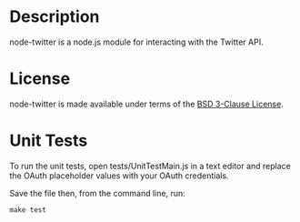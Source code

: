 # Description

node-twitter is a node.js module for interacting with the Twitter API.

# License

node-twitter is made available under terms of the [BSD 3-Clause License](http://www.opensource.org/licenses/BSD-3-Clause).

# Unit Tests

To run the unit tests, open tests/UnitTestMain.js in a text editor and replace the OAuth placeholder values with your OAuth credentials. 

Save the file then, from the command line, run:

    make test
